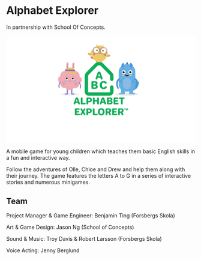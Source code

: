 # Alphabet Explorer
In partnership with School Of Concepts.

![1](/Images/01.png)


A mobile game for young children which teaches them basic English skills in a fun and interactive way.

Follow the adventures of Olle, Chloe and Drew and help them along with their journey. The game features the letters A to G in a series of interactive stories and numerous minigames.

## Team
Project Manager & Game Engineer: Benjamin Ting (Forsbergs Skola)

Art & Game Design: Jason Ng (School of Concepts)

Sound & Music: Troy Davis & Robert Larsson (Forsbergs Skola)

Voice Acting: Jenny Berglund
